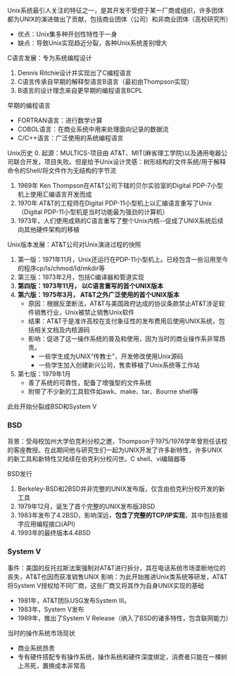 Unix系统最引人关注的特征之一，是其开发不受控于某一厂商或组织，许多团体都为UNIX的演进做出了贡献，包括商业团体（公司）和非商业团体（高校研究所）
* 优点：Unix集多种开创性特性于一身
* 缺点：导致Unix实现趋近分裂，各种Unix系统差别增大

C语言发展：专为系统编程设计
1. Dennis Ritchie设计并实现出了C编程语言
2. C语言传承自早期的解释型语言B语言（最初由Thompson实现）
3. B语言的设计理念来自更早期的编程语言BCPL

早期的编程语言
* FORTRAN语言：进行数学计算
* COBOL语言：在商业系统中用来处理面向记录的数据流
* C/C++语言：广泛使用的系统编程语言


Unix历史
0. 起源：MULTICS-项目由 AT&T、MIT(麻省理工学院)以及通用电器公司联合开发，项目失败。但是给予Unix设计灵感：树形结构的文件系统/用于解释命令的Shell/将文件作为无结构的字节流
1. 1969年 Ken Thompson在AT&T公司下辖的贝尔实验室的Digital PDP-7小型机上使用汇编语言开发而成
2. 1970年 AT&T的工程师在Digital PDP-11小型机上以汇编语言重写了Unix（Digital PDP-11小型机是当时功能最为强劲的计算机）
3. 1973年，人们使用成熟的C语言重写了整个Unix内核--促成了UNIX系统后续向其他硬件架构的移植

Unix版本发展：AT&T公司对Unix演进过程的快照
1. 第一版：1971年11月，Unix还运行在PDP-11小型机上。已经包含一些沿用至今的程序cp/ls/chmod/ld/mkdir等
3. 第三版：1973年2月，包括C编译器和管道实现
4. **第四版：1973年11月， 以C语言重写的首个UNIX版本**
6. **第六版：1975年3月， AT&T之外广泛使用的首个UNIX版本**
    * 原因：根据反垄断法，AT&T与美国政府达成的协议条款禁止AT&T涉足软件销售行业，Unix被禁止销售Unix软件
    * 结果：AT&T于是准许高校在支付象征性的发布费用后使用UNIX系统，包括相关文档及内核源码
    * 影响：促进了这一操作系统的普及和使用，因为当时的商业操作系非常昂贵。
        * 一些学生成为UNIX“传教士”，开发修改使用Unix源码
        * 一些学生加入创建新兴公司，售卖移植了Unix系统等工作站
7. 第七版：1979年1月
    * 善了系统的可靠性，配备了增强型的文件系统
    * 附带了不少新的工具软件如awk、make、tar、Bourne shell等

此处开始分裂成BSD和System V

### BSD
背景：受母校加州大学伯克利分校之邀，Thompson于1975/1976学年曾担任该校的客座教授。在此期间他与研究生们一起为UNIX开发了许多新特性，许多UNIX 的新工具和新特性又陆续在伯克利分校问世。C shell、vi编辑器等

BSD发行
1. Berkeley-BSD和2BSD并非完整的UNIX发布版，仅含由伯克利分校开发的新工具
2. 1979年12月，诞生了首个完整的UNIX发布版3BSD
3. 1983年发布了4.2BSD，影响深远，**包含了完整的TCP/IP实现**，其中包括套接字应用编程接口(API)
4. 1993年的最终版本4.4BSD

### System V
事件：美国的反托拉斯法案强制对AT&T进行拆分，其在电话系统市场垄断地位的丧失，AT&T也因而获准销售UNIX
影响：为此开始推进Unix类系统等研发，AT&T将System V授权给不同厂商，这些厂商又将其作为自身UNIX实现的基础
* 1981年，AT&T团队USG发布System III。
* 1983年，System V发布
* 1989年，推出了System V Release（纳入了BSD的诸多特性，包含联网能力）

当时的操作系统市场现状
* 商业系统昂贵
* 专有硬件搭配专有操作系统，操作系统和硬件深度绑定，消费者只能在一棵树上吊死，置换成本非常高